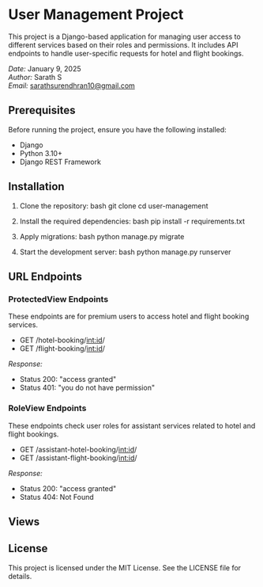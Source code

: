 # User Management Project

This project is a Django-based application for managing user access to different services based on their roles and permissions. It includes API endpoints to handle user-specific requests for hotel and flight bookings.

*Date:* January 9, 2025  
*Author:* Sarath S  
*Email:* sarathsurendhran10@gmail.com

## Prerequisites

Before running the project, ensure you have the following installed:

- Django 
- Python 3.10+
- Django REST Framework

## Installation

1. Clone the repository:
   bash
   git clone [<repository-url>](https://github.com/Sarathsurendhran/user_manage_system.git)
   cd user-management
   

2. Install the required dependencies:
   bash
   pip install -r requirements.txt
   

3. Apply migrations:
   bash
   python manage.py migrate
   

4. Start the development server:
   bash
   python manage.py runserver
   

## URL Endpoints

### ProtectedView Endpoints
These endpoints are for premium users to access hotel and flight booking services.

- GET /hotel-booking/<int:id>/
- GET /flight-booking/<int:id>/

*Response:*
- Status 200: "access granted"
- Status 401: "you do not have permission"

### RoleView Endpoints
These endpoints check user roles for assistant services related to hotel and flight bookings.

- GET /assistant-hotel-booking/<int:id>/
- GET /assistant-flight-booking/<int:id>/

*Response:*
- Status 200: "access granted"
- Status 404: Not Found

## Views


## License

This project is licensed under the MIT License. See the LICENSE file for details.